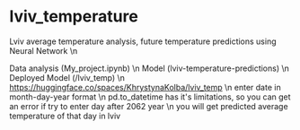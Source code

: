 # lviv_temperature
Lviv average temperature analysis, future temperature predictions using Neural Network \n

Data analysis (My_project.ipynb) \n 
Model (lviv-temperature-predictions) \n
Deployed Model (/lviv_temp) \n
https://huggingface.co/spaces/KhrystynaKolba/lviv_temp \n
enter date in month-day-year format \n
pd.to_datetime has it's limitations, so you can get an error if try to enter day after 2062 year \n
you will get predicted average temperature of that day in lviv
